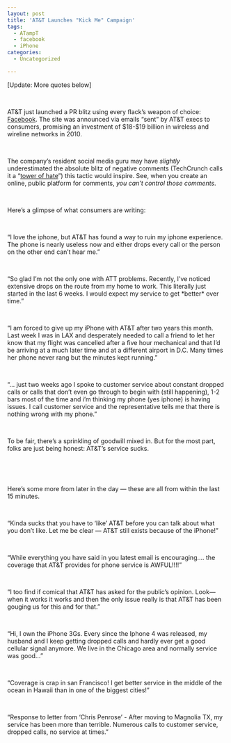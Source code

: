 ```yaml
---
layout: post
title: 'AT&T Launches "Kick Me" Campaign'
tags:
  - ATampT
  - facebook
  - iPhone
categories:
  - Uncategorized

---
```


<p>[Update: More quotes below]</p><br /><p>AT&amp;T just launched a PR blitz using every flack&#8217;s weapon of choice: <a href="http://www.facebook.com/ATT">Facebook</a>. The site was announced via emails &#8220;sent&#8221; by AT&amp;T execs to consumers, promising an investment of $18-$19 billion in wireless and wireline networks in 2010. </p><br /><p>The company&#8217;s resident social media guru may have <em>slightly</em> underestimated the absolute blitz of negative comments (TechCrunch calls it a &#8220;<a href="http://techcrunch.com/2010/09/08/customer-service-in-a-brave-new-world-att-puts-a-finger-in-the-dam/">tower of hate</a>&#8221;) this tactic would inspire. See, when you create an online, public platform for comments, <em>you can&#8217;t control those comments</em>.</p><br /><p>Here&#8217;s a glimpse of what consumers are writing: </p><br /><p>&#8220;I love the iphone, but AT&amp;T has found a way to ruin my iphone experience. The phone is nearly useless now and either drops every call or the person on the other end can&#8217;t hear me.&#8221;</p><br /><p>&#8220;So glad I&#8217;m not the only one with ATT problems. Recently, I&#8217;ve noticed extensive drops on the route from my home to work. This literally just started in the last 6 weeks. I would expect my service to get *better* over time.&#8221;</p><br /><p>&#8220;I am forced to give up my iPhone with AT&amp;T after two years this month. Last week I was in LAX and desperately needed to call a friend to let her know that my flight was cancelled after a five hour mechanical and that I&#8217;d be arriving at a much later time and at a different airport in D.C. Many times her phone never rang but the minutes kept running.&#8221;</p><br /><p>&#8220;&#8230; just two weeks ago I spoke to customer service about constant dropped calls or calls that don&#8217;t even go through to begin with (still happening), 1-2 bars most of the time and i&#8217;m thinking my phone (yes iphone) is having issues. I call customer service and the representative tells me that there is nothing wrong with my phone.&#8221;</p><br /><p>To be fair, there&#8217;s a sprinkling of goodwill mixed in. But for the most part, folks are just being honest: AT&amp;T&#8217;s service sucks. </p><br /><p><br /></p><p>Here&#8217;s some more from later in the day &#8212; these are all from within the last 15 minutes.</p><br /><p>&#8220;Kinda sucks that you have to &#8216;like&#8217; AT&amp;T before you can talk about what you don&#8217;t like. Let me be clear &#8212; AT&amp;T still exists because of the iPhone!&#8221;</p><br /><p>&#8220;While everything you have said in you latest email is encouraging&#8230;. the coverage that AT&amp;T provides for phone service is AWFUL!!!!&#8221;</p><br /><p>&#8220;I too find if comical that AT&amp;T has asked for the public&#8217;s opinion. Look&#8212;when it works it works and then the only issue really is that AT&amp;T has been gouging us for this and for that.&#8221;</p><br /><p>&#8220;Hi, I own the iPhone 3Gs. Every since the Iphone 4 was released, my husband and I keep getting dropped calls and hardly ever get a good cellular signal anymore. We live in the Chicago area and normally service was good&#8230;&#8221;</p><br /><p>&#8220;Coverage is crap in san Francisco! I get better service in the middle of the ocean in Hawaii than in one of the biggest cities!&#8221;</p><br /><p>&#8220;Response to letter from &#8216;Chris Penrose&#8217; - After moving to Magnolia TX, my service has been more than terrible. Numerous calls to customer service, dropped calls, no service at times.&#8221;</p><br /><div class="blogger-post-footer"><img width="1" height="1" src="https://blogger.googleusercontent.com/tracker/8920950033468593796-2164618180366330807?l=openmobile.blogspot.com" alt="" /></div>
